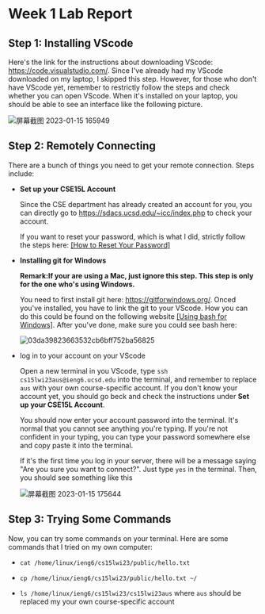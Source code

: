 # Week 1 Lab Report
## Step 1: Installing VScode


Here's the link for the instructions about downloading VScode: https://code.visualstudio.com/. Since I've already had my VScode downloaded on my laptop, I skipped this step. However, for those who don't have VScode yet, remember to restrictly follow the steps and check whether you can open VScode. When it's installed on your laptop, you should be able to see an interface like the following picture.


![屏幕截图 2023-01-15 165949](https://user-images.githubusercontent.com/122576524/212577536-590cde53-70db-43ed-b6b0-5f1e519352e7.png)


## Step 2: Remotely Connecting


There are a bunch of things you need to get your remote connection. Steps include:

* **Set up your CSE15L Account**

  Since the CSE department has already created an account for you, you can directly go to https://sdacs.ucsd.edu/~icc/index.php to check your account.
  
  
  If you want to reset your password, which is what I did, strictly follow the steps here: [[How to Reset Your Password]](https://docs.google.com/document/d/1hs7CyQeh-MdUfM9uv99i8tqfneos6Y8bDU0uhn1wqho/edit)
  
* **Installing git for Windows**

  **Remark:If your are using a Mac, just ignore this step. This step is only for the one who's using Windows.**


  You need to first install git here: https://gitforwindows.org/. Onced you've installed, you have to link the git to your VScode. How you can do this could be found   on the following website [[Using bash for Windows]](https://stackoverflow.com/questions/42606837/how-do-i-use-bash-on-windows-from-the-visual-studio-code-integrated-terminal/50527994#50527994). After you've done, make sure you could see bash here:
  
  
  ![03da39823663532cb6bff752ba56825](https://user-images.githubusercontent.com/122576524/212581363-9ac83820-d228-42bf-8856-314a6971e58e.jpg)


* log in to your account on your VScode

  Open a new terminal in you VScode, type ```ssh cs15lwi23aus@ieng6.ucsd.edu``` into the terminal, and remember to replace ```aus``` with your own course-specific account. If you don't know your account yet, you should go beck and check the instructions under **Set up your CSE15L Account**.


  You should now enter your account password into the terminal. It's normal that you cannot see anything you're typing. If you're not confident in your typing, you can type your password somewhere else and copy paste it into the terminal.
  
  
  If it's the first time you log in your server, there will be a message saying "Are you sure you want to connect?". Just type ```yes``` in the terminal. Then, you should see something like this
  
  
  ![屏幕截图 2023-01-15 175644](https://user-images.githubusercontent.com/122576524/212582635-a1638374-c5a5-48c8-9bb1-66a870262c1e.png)


## Step 3: Trying Some Commands

Now, you can try some commands on your terminal. Here are some commands that I tried on my own computer:

* ```cat /home/linux/ieng6/cs15lwi23/public/hello.txt```

* ```cp /home/linux/ieng6/cs15lwi23/public/hello.txt ~/```

* ```ls /home/linux/ieng6/cs15lwi23/cs15lwi23aus``` where ```aus``` should be replaced my your own course-specific account
